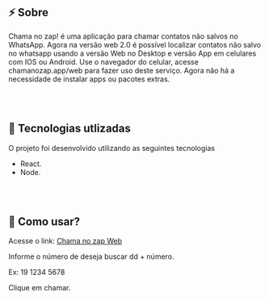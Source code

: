 


<h2> ⚡ Sobre</h2>
<p>Chama no zap! é uma aplicação para chamar contatos não salvos no WhatsApp. Agora na versão web 2.0 é possível localizar contatos não salvo no whatsapp usando a versão Web no Desktop e versão App em celulares com IOS ou Android. Use o navegador do celular, acesse chamanozap.app/web para fazer uso deste serviço. Agora não há a necessidade de instalar apps ou pacotes extras. </p>

<br>
<br>

<h2> 🚀 Tecnologias utlizadas</h2>
<p>O projeto foi desenvolvido utilizando as seguintes tecnologias</p>

-  React. 
-  Node. 

<br>
<br>

<h2> 📨 Como usar? </h2>
<p>
    Acesse o link:
    <a href="https://chamanozap.app/web" target="_Blank">Chama no zap Web</a>
</p>
<p>
    Informe o número de deseja buscar dd + número.<br/>
</p>
<p>
    Ex: 19 1234 5678 <br/>
</p>
<p>
    Clique em chamar. 
</p>